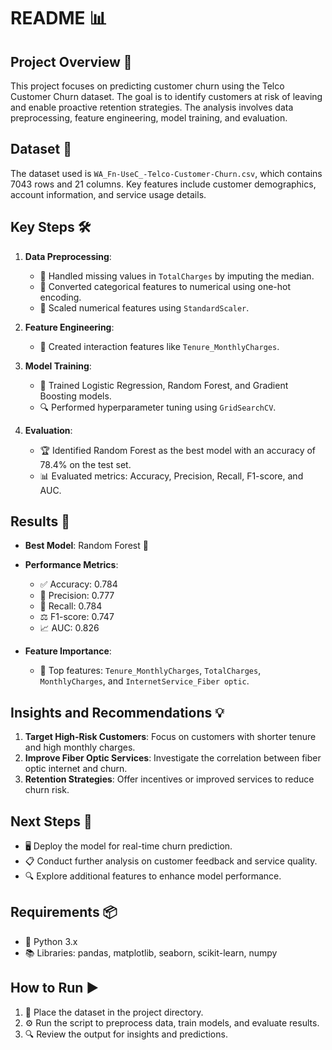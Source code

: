 # README 📊  

## Project Overview 🌟  
This project focuses on predicting customer churn using the Telco Customer Churn dataset. The goal is to identify customers at risk of leaving and enable proactive retention strategies. The analysis involves data preprocessing, feature engineering, model training, and evaluation.  

## Dataset 📂  
The dataset used is `WA_Fn-UseC_-Telco-Customer-Churn.csv`, which contains 7043 rows and 21 columns. Key features include customer demographics, account information, and service usage details.  

## Key Steps 🛠️  
1. **Data Preprocessing**:  
    - 🧹 Handled missing values in `TotalCharges` by imputing the median.  
    - 🔄 Converted categorical features to numerical using one-hot encoding.  
    - 📏 Scaled numerical features using `StandardScaler`.  

2. **Feature Engineering**:  
    - 🧮 Created interaction features like `Tenure_MonthlyCharges`.  

3. **Model Training**:  
    - 🤖 Trained Logistic Regression, Random Forest, and Gradient Boosting models.  
    - 🔍 Performed hyperparameter tuning using `GridSearchCV`.  

4. **Evaluation**:  
    - 🏆 Identified Random Forest as the best model with an accuracy of 78.4% on the test set.  
    - 📊 Evaluated metrics: Accuracy, Precision, Recall, F1-score, and AUC.  

## Results 🏅  
- **Best Model**: Random Forest 🌲  
- **Performance Metrics**:  
  - ✅ Accuracy: 0.784  
  - 🎯 Precision: 0.777  
  - 🔁 Recall: 0.784  
  - ⚖️ F1-score: 0.747  
  - 📈 AUC: 0.826  

- **Feature Importance**:  
  - 🌟 Top features: `Tenure_MonthlyCharges`, `TotalCharges`, `MonthlyCharges`, and `InternetService_Fiber optic`.  

## Insights and Recommendations 💡  
1. **Target High-Risk Customers**: Focus on customers with shorter tenure and high monthly charges.  
2. **Improve Fiber Optic Services**: Investigate the correlation between fiber optic internet and churn.  
3. **Retention Strategies**: Offer incentives or improved services to reduce churn risk.  

## Next Steps 🚀  
- 🖥️ Deploy the model for real-time churn prediction.  
- 📋 Conduct further analysis on customer feedback and service quality.  
- 🔍 Explore additional features to enhance model performance.  

## Requirements 📦  
- 🐍 Python 3.x  
- 📚 Libraries: pandas, matplotlib, seaborn, scikit-learn, numpy  

## How to Run ▶️  
1. 📁 Place the dataset in the project directory.  
2. ⚙️ Run the script to preprocess data, train models, and evaluate results.  
3. 🔍 Review the output for insights and predictions.  
